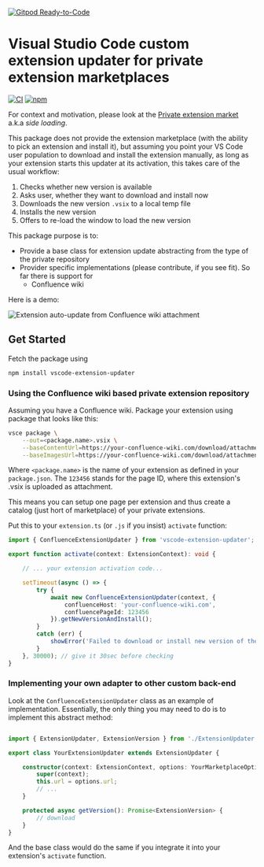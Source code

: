[![Gitpod Ready-to-Code](https://img.shields.io/badge/Gitpod-Ready--to--Code-blue?logo=gitpod)](https://gitpod.io/#https://github.com/jan-dolejsi/vscode-extension-updater) 

# Visual Studio Code custom extension updater for private extension marketplaces

[![CI](https://github.com/jan-dolejsi/vscode-extension-updater/workflows/Build/badge.svg)](https://github.com/jan-dolejsi/vscode-extension-updater/actions?query=workflow%3ABuild)
[![npm](https://img.shields.io/npm/v/vscode-extension-updater)](https://www.npmjs.com/package/vscode-extension-updater)

For context and motivation, please look at the [Private extension market](https://github.com/microsoft/vscode/issues/21839)
a.k.a _side loading_.

This package does not provide the extension marketplace (with the ability to pick an extension and install it),
but assuming you point your VS Code user population to download and install the extension manually,
as long as your extension starts this updater at its activation, this takes care of the usual workflow:

1. Checks whether new version is available
2. Asks user, whether they want to download and install now
3. Downloads the new version `.vsix` to a local temp file
4. Installs the new version
5. Offers to re-load the window to load the new version

This package purpose is to:

* Provide a base class for extension update abstracting from the type of the private repository
* Provider specific implementations (please contribute, if you see fit). So far there is support for
  * Confluence wiki

Here is a demo:

![Extension auto-update from Confluence wiki attachment](confluence_wiki_extension_updater.gif)

## Get Started

Fetch the package using

```bash
npm install vscode-extension-updater
```

### Using the Confluence wiki based private extension repository

Assuming you have a Confluence wiki. Package your extension using package that looks like this:

```bash
vsce package \
    --out=<package.name>.vsix \
    --baseContentUrl=https://your-confluence-wiki.com/download/attachments/123456/ \
    --baseImagesUrl=https://your-confluence-wiki.com/download/attachments/123456/
```

Where `<package.name>` is the name of your extension as defined in your `package.json`.
The `123456` stands for the page ID, where this extension's .vsix is uploaded as attachment.

This means you can setup one page per extension and thus create a catalog (just hort of marketplace)
of your private extensions.

Put this to your `extension.ts` (or `.js` if you insist) `activate` function:

```typescript
import { ConfluenceExtensionUpdater } from 'vscode-extension-updater';

export function activate(context: ExtensionContext): void {

    // ... your extension activation code...

    setTimeout(async () => {
        try {
            await new ConfluenceExtensionUpdater(context, {
                confluenceHost: 'your-confluence-wiki.com',
                confluencePageId: 123456
            }).getNewVersionAndInstall();
        }
        catch (err) {
            showError('Failed to download or install new version of the extension: ', err);
        }
    }, 30000); // give it 30sec before checking
}
```

### Implementing your own adapter to other custom back-end

Look at the `ConfluenceExtensionUpdater` class as an example of implementation.
Essentially, the only thing you may need to do is to implement this abstract method:

```typescript

import { ExtensionUpdater, ExtensionVersion } from './ExtensionUpdater';

export class YourExtensionUpdater extends ExtensionUpdater {

    constructor(context: ExtensionContext, options: YourMarketplaceOptions) {
        super(context);
        this.url = options.url;
        // ...
    }

    protected async getVersion(): Promise<ExtensionVersion> {
        // download
    }
}
```

And the base class would do the same if you integrate it into your extension's `activate` function.
